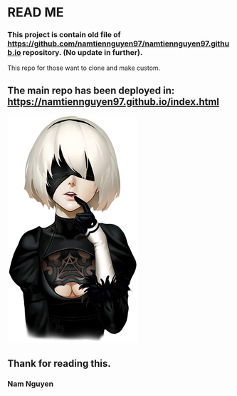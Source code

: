# READ ME
### This project is contain old file of https://github.com/namtiennguyen97/namtiennguyen97.github.io repository. (No update in further).

This repo for those want to clone and make custom.

## The main repo has been deployed in: https://namtiennguyen97.github.io/index.html


![alt text](https://github.com/namtiennguyen97/javascriptAppList/blob/master/img/2b_Best_Vector_Croped.png?raw=true)

## Thank for reading this.
### Nam Nguyen
